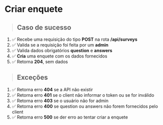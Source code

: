 # Criar enquete

> ## Caso de sucesso

1. ✅ Recebe uma requisição do tipo **POST** na rota **/api/surveys**
2. ✅ Valida se a requisição foi feita por um **admin**
3. ✅ Valida dados obrigatórios **question** e **answers**
4. ✅ **Cria** uma enquete com os dados fornecidos
5. ✅ Retorna **204**, sem dados

> ## Exceções

1. ✅ Retorna erro **404** se a API não existir
2. ✅ Retorna erro **401** se o client não informar o token ou se for inválido
3. ✅ Retorna erro **403** se o usuário não for admin
4. ✅ Retorna erro **400** se question ou answers não forem fornecidos pelo client
5. ✅ Retorna erro **500** se der erro ao tentar criar a enquete